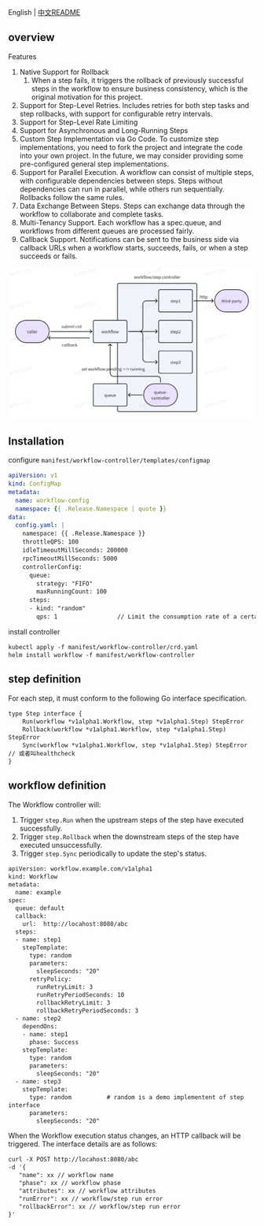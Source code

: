 
English | [中文README](README.md)

## overview

Features
1. Native Support for Rollback 
   1. When a step fails, it triggers the rollback of previously successful steps in the workflow to ensure business consistency, which is the original motivation for this project.
2. Support for Step-Level Retries. Includes retries for both step tasks and step rollbacks, with support for configurable retry intervals.
3. Support for Step-Level Rate Limiting
4. Support for Asynchronous and Long-Running Steps
5. Custom Step Implementation via Go Code. To customize step implementations, you need to fork the project and integrate the code into your own project. In the future, we may consider providing some pre-configured general step implementations.
6. Support for Parallel Execution. A workflow can consist of multiple steps, with configurable dependencies between steps. Steps without dependencies can run in parallel, while others run sequentially. Rollbacks follow the same rules.
7. Data Exchange Between Steps. Steps can exchange data through the workflow to collaborate and complete tasks.
8. Multi-Tenancy Support. Each workflow has a spec.queue, and workflows from different queues are processed fairly.
9. Callback Support. Notifications can be sent to the business side via callback URLs when a workflow starts, succeeds, fails, or when a step succeeds or fails.

![](design.png)

## Installation 

configure `manifest/workflow-controller/templates/configmap`

```yaml
apiVersion: v1
kind: ConfigMap
metadata:
  name: workflow-config
  namespace: {{ .Release.Namespace | quote }}
data:
  config.yaml: |
    namespace: {{ .Release.Namespace }}
    throttleQPS: 100
    idleTimeoutMillSeconds: 200000
    rpcTimeoutMillSeconds: 5000
    controllerConfig:
      queue:
        strategy: "FIFO"       
        maxRunningCount: 100   
      steps:
      - kind: "random"
        qps: 1                 // Limit the consumption rate of a certain type of step.

```
install controller
```
kubectl apply -f manifest/workflow-controller/crd.yaml
helm install workflow -f manifest/workflow-controller
```

## step definition

For each step, it must conform to the following Go interface specification.
```
type Step interface {
	Run(workflow *v1alpha1.Workflow, step *v1alpha1.Step) StepError
	Rollback(workflow *v1alpha1.Workflow, step *v1alpha1.Step) StepError
	Sync(workflow *v1alpha1.Workflow, step *v1alpha1.Step) StepError // 或者叫healthcheck
}
```

## workflow definition

The Workflow controller will:
1. Trigger `step.Run` when the upstream steps of the step have executed successfully.
2. Trigger `step.Rollback` when the downstream steps of the step have executed unsuccessfully.
3. Trigger `step.Sync` periodically to update the step's status.

```
apiVersion: workflow.example.com/v1alpha1
kind: Workflow
metadata:
  name: example
spec:
  queue: default
  callback: 
    url:  http://locahost:8080/abc
  steps:
  - name: step1
    stepTemplate: 
      type: random
      parameters: 
        sleepSeconds: "20"
      retryPolicy:
        runRetryLimit: 3
        runRetryPeriodSeconds: 10
        rollbackRetryLimit: 3
        rollbackRetryPeriodSeconds: 3
  - name: step2
    dependOns:
    - name: step1
      phase: Success
    stepTemplate: 
      type: random
      parameters: 
        sleepSeconds: "20"
  - name: step3
    stepTemplate: 
      type: random          # random is a demo implementent of step interface
      parameters: 
        sleepSeconds: "20"
```


When the Workflow execution status changes, an HTTP callback will be triggered. The interface details are as follows:

```
curl -X POST http://locahost:8080/abc
-d '{
   "name": xx // workflow name
   "phase": xx // workflow phase
   "attributes": xx // workflow attributes
   "runError": xx // workflow/step run error
   "rollbackError": xx // workflow/step run error
}'
```